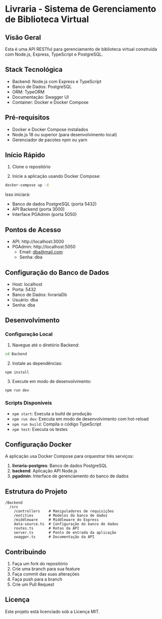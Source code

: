 # Livraria - Sistema de Gerenciamento de Biblioteca Virtual

## Visão Geral
Esta é uma API RESTful para gerenciamento de biblioteca virtual construída com Node.js, Express, TypeScript e PostgreSQL.

## Stack Tecnológica
- Backend: Node.js com Express e TypeScript
- Banco de Dados: PostgreSQL
- ORM: TypeORM
- Documentação: Swagger UI
- Container: Docker e Docker Compose

## Pré-requisitos
- Docker e Docker Compose instalados
- Node.js 18 ou superior (para desenvolvimento local)
- Gerenciador de pacotes npm ou yarn

## Início Rápido

1. Clone o repositório

2. Inicie a aplicação usando Docker Compose:
```bash
docker-compose up -d
```

Isso iniciará:
- Banco de dados PostgreSQL (porta 5432)
- API Backend (porta 3000)
- Interface PGAdmin (porta 5050)

## Pontos de Acesso
- API: http://localhost:3000
- PGAdmin: http://localhost:5050
  - Email: dba@mail.com
  - Senha: dba

## Configuração do Banco de Dados
- Host: localhost
- Porta: 5432
- Banco de Dados: livrariaDb
- Usuário: dba
- Senha: dba

## Desenvolvimento

### Configuração Local
1. Navegue até o diretório Backend:
```bash
cd Backend
```

2. Instale as dependências:
```bash
npm install
```

3. Execute em modo de desenvolvimento:
```bash
npm run dev
```

### Scripts Disponíveis
- `npm start`: Executa a build de produção
- `npm run dev`: Executa em modo de desenvolvimento com hot-reload
- `npm run build`: Compila o código TypeScript
- `npm test`: Executa os testes

## Configuração Docker
A aplicação usa Docker Compose para orquestrar três serviços:
1. **livraria-postgres**: Banco de dados PostgreSQL
2. **backend**: Aplicação API Node.js
3. **pgadmin**: Interface de gerenciamento do banco de dados

## Estrutura do Projeto
```
/Backend
  /src
    /controllers    # Manipuladores de requisições
    /entities       # Modelos do banco de dados
    /middleware     # Middleware do Express
    data-source.ts  # Configuração do banco de dados
    routes.ts       # Rotas da API
    server.ts       # Ponto de entrada da aplicação
    swagger.ts      # Documentação da API
```

## Contribuindo
1. Faça um fork do repositório
2. Crie uma branch para sua feature
3. Faça commit das suas alterações
4. Faça push para a branch
5. Crie um Pull Request

## Licença
Este projeto está licenciado sob a Licença MIT.